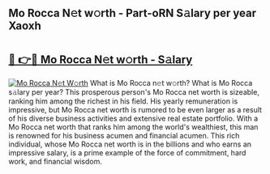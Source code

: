 ## Mo Rocca N𝚎t w𝚘rth - Part-oRN S𝚊lary per year Xaoxh

# <h2><a href="http://gc3wiau.nevu.top/?p=Mo+Rocca">🔗 👉🔴 Mo Rocca N𝚎t w𝚘rth - S𝚊lary</a></h2>

[![Mo Rocca N𝚎t W𝚘rth](https://i.imgur.com/Oavwk0R.jpeg)](http://gc3wiau.nevu.top/?p=Mo+Rocca)
What is Mo Rocca n𝚎t w𝚘rth? What is Mo Rocca s𝚊lary per year?
This prosperous person's Mo Rocca net worth is sizeable, ranking him among the richest in his field. His yearly remuneration is impressive, but Mo Rocca net worth is rumored to be even larger as a result of his diverse business activities and extensive real estate portfolio. With a Mo Rocca net worth that ranks him among the world's wealthiest, this man is renowned for his business acumen and financial acumen. This rich individual, whose Mo Rocca net worth is in the billions and who earns an impressive salary, is a prime example of the force of commitment, hard work, and financial wisdom.
